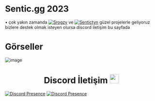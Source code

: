 # Sentic.gg 2023


• çok yakın zamanda [![Srogzy](Srogzy)](https://discord.com/users/592093326170390559) ve [![Sentictyn](SenticTyn)](https://discord.com/users/513053333011824651) güzel projelerle geliyoruz bizlere destek olmak isteyen olursa discord iletişim bu sayfada

# Görseller

![image](https://user-images.githubusercontent.com/75100049/236668274-6e26938a-09d6-4f8d-be36-1e73d25e01cb.png)



<h1 align="center">Discord İletişim <img src="https://raw.githubusercontent.com/iampavangandhi/iampavangandhi/master/gifs/Hi.gif" width="30px"> </h1>

[![Discord Presence](https://lanyard-profile-readme.vercel.app/api/592093326170390559?hideDiscrim=true)](https://discord.com/users/592093326170390559)
[![Discord Presence](https://lanyard-profile-readme.vercel.app/api/513053333011824651?hideDiscrim=true)](https://discord.com/users/513053333011824651)
